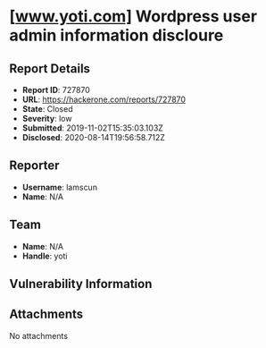 # [www.yoti.com] Wordpress user admin information discloure

## Report Details
- **Report ID**: 727870
- **URL**: https://hackerone.com/reports/727870
- **State**: Closed
- **Severity**: low
- **Submitted**: 2019-11-02T15:35:03.103Z
- **Disclosed**: 2020-08-14T19:56:58.712Z

## Reporter
- **Username**: lamscun
- **Name**: N/A

## Team
- **Name**: N/A
- **Handle**: yoti

## Vulnerability Information


## Attachments
No attachments
